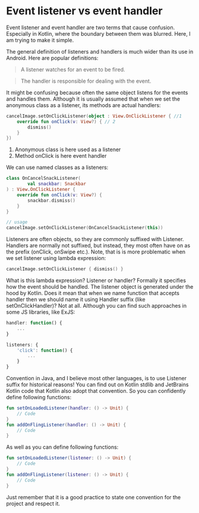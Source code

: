 # Event listener vs event handler

Event listener and event handler are two terms that cause confusion. Especially in Kotlin, where the boundary between
them was blurred. Here, I am trying to make it simple.

The general definition of listeners and handlers is much wider than its use in Android. Here are popular definitions:

> A listener watches for an event to be fired.

> The handler is responsible for dealing with the event.

It might be confusing because often the same object listens for the events and handles them. Although it is usually
assumed that when we set the anonymous class as a listener, its methods are actual handlers:

```kotlin
cancelImage.setOnClickListener(object : View.OnClickListener { //1
    override fun onClick(v: View?) { // 2
        dismiss()
    }
})
```

1. Anonymous class is here used as a listener
2. Method onClick is here event handler

We can use named classes as a listeners:

```kotlin
class OnCancelSnackListener(
        val snackbar: Snackbar
) : View.OnClickListener {
    override fun onClick(v: View?) {
        snackbar.dismiss()
    }
}

// usage
cancelImage.setOnClickListener(OnCancelSnackListener(this))
```

Listeners are often objects, so they are commonly suffixed with Listener. Handlers are normally not suffixed, but
instead, they most often have on as the prefix (onClick, onSwipe etc.). Note, that is is more problematic when we set
listener using lambda expression:

```kotlin
cancelImage.setOnClickListener { dismiss() }
```

What is this lambda expression? Listener or handler? Formally it specifies how the event should be handled. The listener
object is generated under the hood by Kotlin. Does it mean that when we name function that accepts handler then we
should name it using Handler suffix (like setOnClickHandler)? Not at all. Although you can find such approaches in some
JS libraries, like ExJS:

```js
handler: function() {
    ...
}

listeners: {
    'click': function() {
        ...
    }
}
```

Convention in Java, and I believe most other languages, is to use Listener suffix for historical reasons! You can find
out on Kotlin stdlib and JetBrains Kotlin code that Kotlin also adopt that convention. So you can confidently define
following functions:

```kotlin
fun setOnLoadedListener(handler: () -> Unit) {
    // Code
}
fun addOnFlingListener(handler: () -> Unit) {
    // Code
}
```

As well as you can define following functions:

```kotlin
fun setOnLoadedListener(listener: () -> Unit) {
    // Code
}
fun addOnFlingListener(listener: () -> Unit) {
    // Code
}
```

Just remember that it is a good practice to state one convention for the project and respect it.
